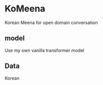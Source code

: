 # KoMeena
Korean Meena for open domain conversation

## model
Use my own vanilla transformer model

## Data
Korean 